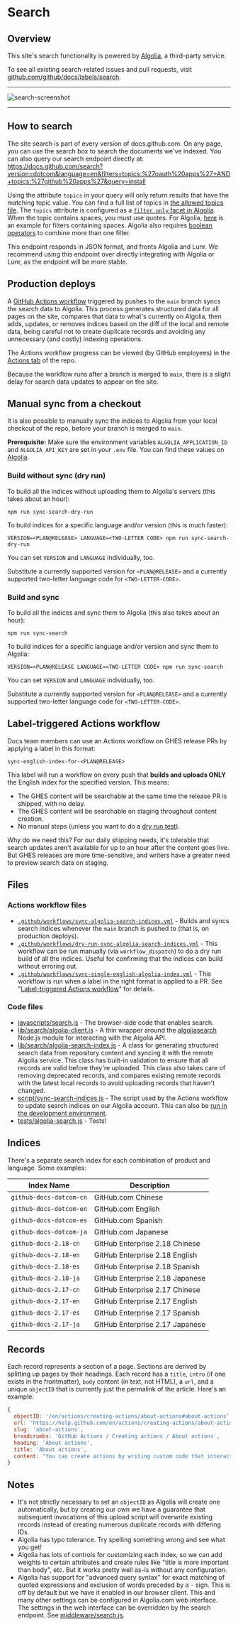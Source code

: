 # Search

## Overview

This site's search functionality is powered by [Algolia](https://www.algolia.com), a third-party service.

To see all existing search-related issues and pull requests, visit [github.com/github/docs/labels/search](https://github.com/github/docs/labels/search).

---

![search-screenshot](https://user-images.githubusercontent.com/2289/65067899-68bd1c80-d93c-11e9-93ec-f57293e56113.png)

---

## How to search

The site search is part of every version of docs.github.com. On any page, you can use the search box to search the documents we've indexed.
You can also query our search endpoint directly at: https://docs.github.com/search?version=dotcom&language=en&filters=topics:%27oauth%20apps%27+AND+topics:%27github%20apps%27&query=install

Using the attribute `topics` in your query will only return results that have the matching topic value. You can find a full list of topics in [the allowed topics file](/data/allowed-topics.js). The `topics` attribute is configured as a [`filter only` facet in Algolia](https://www.algolia.com/doc/guides/managing-results/refine-results/filtering/). When the topic contains spaces, you must use quotes. For Algolia, [here](https://www.algolia.com/doc/api-reference/api-parameters/filters/#handle-attributes-with-spaces) is an example for filters containing spaces. Algolia also requires [boolean operators](https://www.algolia.com/doc/api-reference/api-parameters/filters) to combine more than one filter. 

This endpoint responds in JSON format, and fronts Algolia and Lunr. We recommend using this endpoint over directly integrating with Algolia or Lunr, as the endpoint will be more stable.

## Production deploys

A [GitHub Actions workflow](.github/workflows/sync-algolia-search-indices.yml) triggered by pushes to the `main` branch syncs the search data to Algolia. This process generates structured data for all pages on the site, compares that data to what's currently on Algolia, then adds, updates, or removes indices based on the diff of the local and remote data, being careful not to create duplicate records and avoiding any unnecessary (and costly) indexing operations.

The Actions workflow progress can be viewed (by GitHub employees) in the [Actions tab](https://github.com/github/docs/actions?query=workflow%3AAlgolia) of the repo.

Because the workflow runs after a branch is merged to `main`, there is a slight delay for search data updates to appear on the site.

## Manual sync from a checkout

It is also possible to manually sync the indices to Algolia from your local checkout of the repo, before your branch is merged to `main`.

**Prerequisite:** Make sure the environment variables `ALGOLIA_APPLICATION_ID` and `ALGOLIA_API_KEY` are set in your `.env` file. You can find these values on [Algolia](https://www.algolia.com/apps/ZI5KPY1HBE/api-keys/all).

### Build without sync (dry run)

To build all the indices without uploading them to Algolia's servers (this takes about an hour):
```
npm run sync-search-dry-run
```
To build indices for a specific language and/or version (this is much faster):
```
VERSION=<PLAN@RELEASE> LANGUAGE=<TWO-LETTER CODE> npm run sync-search-dry-run
```
You can set `VERSION` and `LANGUAGE` individually, too.

Substitute a currently supported version for `<PLAN@RELEASE>` and a currently supported two-letter language code for `<TWO-LETTER-CODE>`.

### Build and sync

To build all the indices and sync them to Algolia (this also takes about an hour):
```
npm run sync-search
```
To build indices for a specific language and/or version and sync them to Algolia:
```
VERSION=<PLAN@RELEASE LANGUAGE=<TWO-LETTER CODE> npm run sync-search
```
You can set `VERSION` and `LANGUAGE` individually, too.

Substitute a currently supported version for `<PLAN@RELEASE>` and a currently supported two-letter language code for `<TWO-LETTER-CODE>`.

## Label-triggered Actions workflow

Docs team members can use an Actions workflow on GHES release PRs by applying a label in this format:
```
sync-english-index-for-<PLAN@RELEASE>
```
This label will run a workflow on every push that **builds and uploads ONLY** the English index for the specified version. This means:

* The GHES content will be searchable at the same time the release PR is shipped, with no delay.
* The GHES content will be searchable on staging throughout content creation.
* No manual steps (unless you want to do a [dry run test](#build-without-sync-dry-run)).

Why do we need this? For our daily shipping needs, it's tolerable that search updates aren't available for up to an hour after the content goes live. But GHES releases are more time-sensitive, and writers have a greater need to preview search data on staging.

## Files

### Actions workflow files

- [`.github/workflows/sync-algolia-search-indices.yml`](.github/workflows/sync-algolia-search-indices.yml) - Builds and syncs search indices whenever the `main` branch is pushed to (that is, on production deploys).
- [`.github/workflows/dry-run-sync-algolia-search-indices.yml`](.github/workflows/dry-run-sync-algolia-search-indices.yml) - This workflow can be run manually (via `workflow_dispatch`) to do a dry run build of all the indices. Useful for confirming that the indices can build without erroring out.
- [`.github/workflows/sync-single-english-algolia-index.yml`](.github/workflows/sync-single-english-algolia-index.yml) - This workflow is run when a label in the right format is applied to a PR. See "[Label-triggered Actions workflow](#label-triggered-actions-workflow)" for details.

### Code files

- [javascripts/search.js](javascripts/search.js) - The browser-side code that enables search.
- [lib/search/algolia-client.js](lib/search/algolia-client.js) - A thin wrapper around the [algoliasearch](https://ghub.io/algoliasearch) Node.js module for interacting with the Algolia API.
- [lib/search/algolia-search-index.js](lib/search/algolia-search-index.js) - A class for generating structured search data from repository content and syncing it with the remote Algolia service. This class has built-in validation to ensure that all records are valid before they're uploaded. This class also takes care of removing deprecated records, and compares existing remote records with the latest local records to avoid uploading records that haven't changed.
- [script/sync-search-indices.js](script/sync-search-indices.js) - The script used by the Actions workflow to update search indices on our Algolia account. This can also be [run in the development environment](#development).
- [tests/algolia-search.js](tests/algolia-search.js) - Tests!

## Indices

There's a separate search index for each combination of product and language. Some examples:

Index Name | Description
---------- | -----------
`github-docs-dotcom-cn` | GitHub.com Chinese
`github-docs-dotcom-en` | GitHub.com English
`github-docs-dotcom-es` | GitHub.com Spanish
`github-docs-dotcom-ja` | GitHub.com Japanese
`github-docs-2.18-cn` | GitHub Enterprise 2.18 Chinese
`github-docs-2.18-en` | GitHub Enterprise 2.18 English
`github-docs-2.18-es` | GitHub Enterprise 2.18 Spanish
`github-docs-2.18-ja` | GitHub Enterprise 2.18 Japanese
`github-docs-2.17-cn` | GitHub Enterprise 2.17 Chinese
`github-docs-2.17-en` | GitHub Enterprise 2.17 English
`github-docs-2.17-es` | GitHub Enterprise 2.17 Spanish
`github-docs-2.17-ja` | GitHub Enterprise 2.17 Japanese

## Records

Each record represents a section of a page. Sections are derived by splitting up pages by their headings. Each record has a `title`, `intro` (if one exists in the frontmatter), `body` content (in text, not HTML), a `url`, and a unique `objectID` that is currently just the permalink of the article. Here's an example:

```js
{
  objectID: '/en/actions/creating-actions/about-actions#about-actions',
  url: 'https://help.github.com/en/actions/creating-actions/about-actions#about-actions',
  slug: 'about-actions',
  breadcrumbs: 'GitHub Actions / Creating actions / About actions',
  heading: 'About actions',
  title: 'About actions',
  content: "You can create actions by writing custom code that interacts with your repository in any way you'd like..."
}
```

## Notes

- It's not strictly necessary to set an `objectID` as Algolia will create one automatically, but by creating our own we have a guarantee that subsequent invocations of this upload script will overwrite existing records instead of creating numerous duplicate records with differing IDs.
- Algolia has typo tolerance. Try spelling something wrong and see what you get!
- Algolia has lots of controls for customizing each index, so we can add weights to certain attributes and create rules like "title is more important than body", etc. But it works pretty well as-is without any configuration.
- Algolia has support for "advanced query syntax" for exact matching of quoted expressions and exclusion of words preceded by a `-` sign. This is off by default but we have it enabled in our browser client. This and many other settings can be configured in Algolia.com web interface. The settings in the web interface can be overridden by the search endpoint. See [middleware/search.js]([middleware/search.js).
